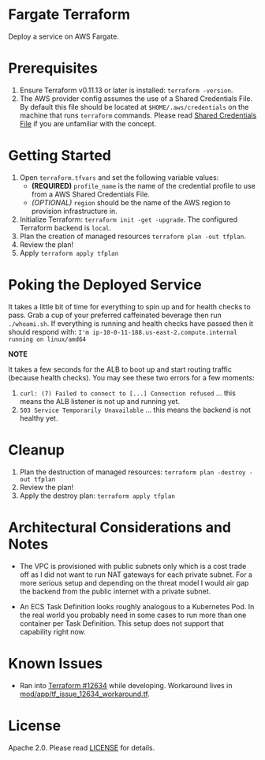 # Fargate Terraform

Deploy a service on AWS Fargate.

# Prerequisites

1. Ensure Terraform v0.11.13 or later is installed: `terraform -version`.
2. The AWS provider config assumes the use of a Shared Credentials File. By default this file should be located
at `$HOME/.aws/credentials` on the machine that runs `terraform`  commands. Please read 
[Shared Credentials File](https://www.terraform.io/docs/providers/aws/index.html#shared-credentials-file) if you are 
unfamiliar with the concept.

# Getting Started

1. Open `terraform.tfvars` and set the following variable values:
    - **(REQUIRED)** `profile_name` is the name of the credential profile to use from a AWS Shared Credentials File.
    - _(OPTIONAL)_ `region` should be the name of the AWS region to provision infrastructure in.
2. Initialize Terraform: `terraform init -get -upgrade`. The configured Terraform backend is `local`.
3. Plan the creation of managed resources `terraform plan -out tfplan`.
4. Review the plan!
5. Apply `terraform apply tfplan`

# Poking the Deployed Service

It takes a little bit of time for everything to spin up and for health checks to pass. Grab a cup of your preferred 
caffeinated beverage then run `./whoami.sh`. If everything is running and health checks have passed then it should
respond with: `I'm ip-10-0-11-188.us-east-2.compute.internal running on linux/amd64`

**NOTE**

It takes a few seconds for the ALB to boot up and start routing traffic (because health checks). You may see these two
errors for a few moments:

1. `curl: (7) Failed to connect to [...] Connection refused` ... this means the ALB listener is not up and running yet.
2. `503 Service Temporarily Unavailable` ... this means the backend is not healthy yet.

# Cleanup

1. Plan the destruction of managed resources: `terraform plan -destroy -out tfplan`
2. Review the plan!
3. Apply the destroy plan: `terraform apply tfplan`

# Architectural Considerations and Notes

- The VPC is provisioned with public subnets only which is a cost trade off as I did not want to run NAT gateways for
each private subnet. For a more serious setup and depending on the threat model I would air gap the backend from the
public internet with a private subnet.

- An ECS Task Definition looks roughly analogous to a Kubernetes Pod. In the real world you probably need in some cases
to run more than one container per Task Definition. This setup does not support that capability right now.

# Known Issues

- Ran into [Terraform #12634](https://github.com/hashicorp/terraform/issues/12634) while developing. Workaround lives 
in [mod/app/tf_issue_12634_workaround.tf](./mod/app/tf_issue_12634_workaround.tf).

# License

Apache 2.0. Please read [LICENSE](LICENSE) for details.

